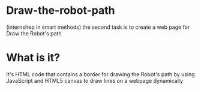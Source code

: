 # Draw-the-robot-path
(internshep in smart methods) the second task is to create a web page for Draw the Robot's path 
# What is it?
It's HTML code that contains a border for drawing the Robot's path by using JavaScript and HTML5 canvas to draw lines on a webpage dynamically
